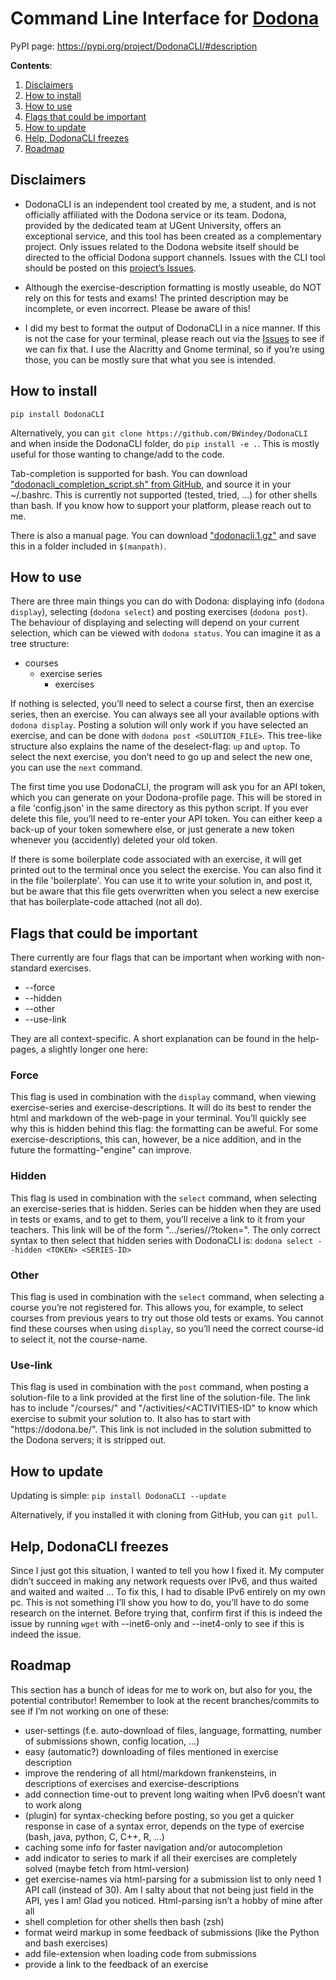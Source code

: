# Command Line Interface for [Dodona](https://dodona.be)

PyPI page: https://pypi.org/project/DodonaCLI/#description

**Contents**:
1) [Disclaimers](#disclaimers)
2) [How to install](#how-to-install)
3) [How to use](#how-to-use)
4) [Flags that could be important](#flags-that-could-be-important)
5) [How to update](#how-to-update)
6) [Help, DodonaCLI freezes](#help-dodonacli-freezes)
7) [Roadmap](#roadmap)

## Disclaimers

- DodonaCLI is an independent tool created by me, a student, and is not officially affiliated with the Dodona service or its team. Dodona, provided by the dedicated team at UGent University, offers an exceptional service, and this tool has been created as a complementary project. Only issues related to the Dodona website itself should be directed to the official Dodona support channels. Issues with the CLI tool should be posted on this [project’s Issues](https://github.com/BWindey/DodonaCLI/issues).

- Although the exercise-description formatting is mostly useable, do NOT rely on this for tests and exams! The printed description may be incomplete, or even incorrect. Please be aware of this!


- I did my best to format the output of DodonaCLI in a nice manner. If this is not the case for your terminal, please reach out via the [Issues](https://github.com/BWindey/DodonaCLI/issues) to see if we can fix that. I use the Alacritty and Gnome terminal, so if you’re using those, you can be mostly sure that what you see is intended.


## How to install
`pip install DodonaCLI`

Alternatively, you can `git clone https://github.com/BWindey/DodonaCLI` and when inside the DodonaCLI folder,
do `pip install -e .`.
This is mostly useful for those wanting to change/add to the code.

Tab-completion is supported for bash. You can 
download ["dodonacli_completion_script.sh" from GitHub](https://github.com/BWindey/DodonaCLI/blob/master/dodonacli_completion_script.sh),
and source it in your ~/.bashrc. 
This is currently not supported (tested, tried, ...) for other shells than bash.
If you know how to support your platform, please reach out to me.

There is also a manual page. You can download ["dodonacli.1.gz"](https://github.com/BWindey/DodonaCLI/blob/master/man-page/dodonacli.1.gz) and save this in a folder included in `$(manpath)`. 


## How to use
There are three main things you can do with Dodona: displaying info (`dodona display`),
selecting (`dodona select`) and posting exercises (`dodona post`).
The behaviour of displaying and selecting will depend on your current selection,
which can be viewed with `dodona status`.
You can imagine it as a tree structure:
- courses
  - exercise series
    - exercises

If nothing is selected, you’ll need to select a course first, then an exercise series, then an exercise.
You can always see all your available options with `dodona display`.
Posting a solution will only work if you have selected an exercise, and can be done with `dodona post <SOLUTION_FILE>`.
This tree-like structure also explains the name of the deselect-flag: `up` and `uptop`. 
To select the next exercise, you don’t need to go up and select the new one, you can use the `next` command.

The first time you use DodonaCLI, the program will ask you for an API token,
which you can generate on your Dodona-profile page.
This will be stored in a file 'config.json' in the same directory as this python script.
If you ever delete this file, you’ll need to re-enter your API token.
You can either keep a back-up of your token somewhere else,
or just generate a new token whenever you (accidently) deleted your old token.

If there is some boilerplate code associated with an exercise,
it will get printed out to the terminal once you select the exercise.
You can also find it in the file 'boilerplate'.
You can use it to write your solution in, and post it,
but be aware that this file gets overwritten when you select a new exercise that has boilerplate-code attached
(not all do).


## Flags that could be important
There currently are four flags that can be important when working with non-standard exercises. 
- --force
- --hidden
- --other
- --use-link

They are all context-specific. A short explanation can be found in the help-pages, a slightly longer one here:

### Force 
This flag is used in combination with the `display` command, when viewing exercise-series and exercise-descriptions. 
It will do its best to render the html and markdown of the web-page in your terminal. 
You’ll quickly see why this is hidden behind this flag: the formatting can be aweful. 
For some exercise-descriptions, this can, however, be a nice addition,
and in the future the formatting-"engine" can improve.


### Hidden 
This flag is used in combination with the `select` command, when selecting an exercise-series that is hidden. 
Series can be hidden when they are used in tests or exams, and to get to them, you’ll receive a link to it from your 
teachers. This link will be of the form ".../series/<SERIES-ID>/?token=<TOKEN>". 
The only correct syntax to then select that hidden series with DodonaCLI is:
    ```dodona select --hidden <TOKEN> <SERIES-ID>```


### Other 
This flag is used in combination with the `select` command, when selecting a course you’re not registered for.
This allows you, for example, to select courses from previous years to try out those old tests or exams.
You cannot find these courses when using `display`,
so you’ll need the correct course-id to select it, not the course-name.

### Use-link
This flag is used in combination with the `post` command,
when posting a solution-file to a link provided at the first line of the solution-file.
The link has to include "/courses/<COURSE-ID>" and "/activities/<ACTIVITIES-ID"
to know which exercise to submit your solution to.
It also has to start with "https:<!-- comment to prevent link from appearing as real link-->//dodona.be/".
This link is not included in the solution submitted to the Dodona servers; it is stripped out.


## How to update
Updating is simple: 
`pip install DodonaCLI --update`

Alternatively, if you installed it with cloning from GitHub, you can `git pull`.


## Help, DodonaCLI freezes
Since I just got this situation, I wanted to tell you how I fixed it.
My computer didn’t succeed in making any network requests over IPv6, and thus waited and waited and waited ...
To fix this, I had to disable IPv6 entirely on my own pc. 
This is not something I’ll show you how to do, you’ll have to do some research on the internet.
Before trying that, confirm first if this is indeed the issue by running `wget` with --inet6-only and --inet4-only 
to see if this is indeed the issue.


## Roadmap
This section has a bunch of ideas for me to work on, but also for you, the potential contributor!
Remember to look at the recent branches/commits to see if I’m not working on one of these:
- user-settings (f.e. auto-download of files, language, formatting, number of submissions shown, config location, ...)
- easy (automatic?) downloading of files mentioned in exercise description
- improve the rendering of all html/markdown frankensteins, in descriptions of exercises and exercise-descriptions 
- add connection time-out to prevent long waiting when IPv6 doesn’t want to work along
- (plugin) for syntax-checking before posting, so you get a quicker response in case of a syntax error, depends on the type of exercise (bash, java, python, C, C++, R, ...)
- caching some info for faster navigation and/or autocompletion
- add indicator to series to mark if all their exercises are completely solved (maybe fetch from html-version)
- get exercise-names via html-parsing for a submission list to only need 1 API call (instead of 30). Am I salty about that not being just field in the API, yes I am! Glad you noticed. Html-parsing isn’t a hobby of mine after all
- shell completion for other shells then bash (zsh)
- format weird markup in some feedback of submissions (like the Python and bash exercises)
- add file-extension when loading code from submissions
- provide a link to the feedback of an exercise